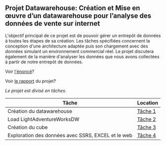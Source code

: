 ## **Projet Datawarehouse:** Création et Mise en œuvre d’un datawarehouse pour l’analyse des données de vente sur internet

L'objectif principal de ce projet est de pouvoir gérer un entrepôt de données à toutes les étapes de sa création. Les tâches spécifiées concernent la conception d'une architecture adaptée puis son chargement avec des données simulant un environnement commercial réel. Le projet discutera également de la manière d'analyser les données que nous avons collectées à partir de notre entrepôt de données. 

Voir [l'énoncé](https://github.com/Ignema/MSSQL-DTW-TP/blob/master/main/Projet/Enonce.pdf)?

Voir [le rapport](https://github.com/Ignema/MSSQL-DTW-TP/blob/master/main/Projet/Rapport.pdf) du projet?

*Le projet est divisé en tâches.*

Tâche | Location 
--- | --- 
Création du datawarehouse | [Tâche 1](https://github.com/Ignema/MSSQL-DTW-TP/tree/master/main/Projet/Tache%201)
Load LightAdventureWorksDW | [Tâche 2](https://github.com/Ignema/MSSQL-DTW-TP/tree/master/main/Projet/Tache%202)
Création du cube | [Tâche 3](https://github.com/Ignema/MSSQL-DTW-TP/tree/master/main/Projet/Tache%203) 
Exploration des données avec SSRS, EXCEL et le web | [Tâche 4](https://github.com/Ignema/MSSQL-DTW-TP/tree/master/main/Projet/Tache%204) 